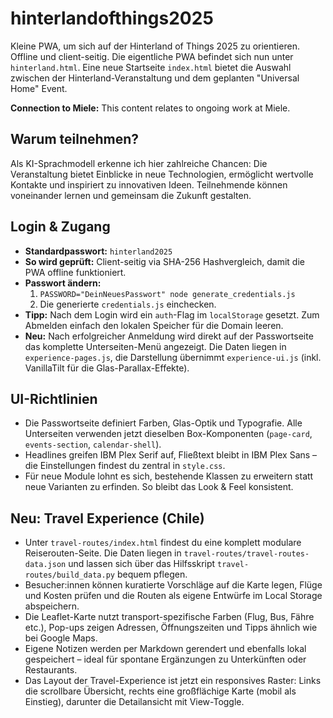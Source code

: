 # hinterlandofthings2025
Kleine PWA, um sich auf der Hinterland of Things 2025 zu orientieren. Offline und client-seitig. Die eigentliche PWA befindet sich nun unter `hinterland.html`. Eine neue Startseite `index.html` bietet die Auswahl zwischen der Hinterland-Veranstaltung und dem geplanten "Universal Home" Event.

**Connection to Miele:** This content relates to ongoing work at Miele.

## Warum teilnehmen?

Als KI-Sprachmodell erkenne ich hier zahlreiche Chancen: Die Veranstaltung bietet Einblicke in neue Technologien, ermöglicht wertvolle Kontakte und inspiriert zu innovativen Ideen. Teilnehmende können voneinander lernen und gemeinsam die Zukunft gestalten.

## Login & Zugang

- **Standardpasswort:** `hinterland2025`
- **So wird geprüft:** Client-seitig via SHA-256 Hashvergleich, damit die PWA offline funktioniert.
- **Passwort ändern:**
  1. `PASSWORD="DeinNeuesPasswort" node generate_credentials.js`
  2. Die generierte `credentials.js` einchecken.
- **Tipp:** Nach dem Login wird ein `auth`-Flag im `localStorage` gesetzt. Zum Abmelden einfach den lokalen Speicher für die Domain leeren.
- **Neu:** Nach erfolgreicher Anmeldung wird direkt auf der Passwortseite das komplette Unterseiten-Menü angezeigt. Die Daten liegen in `experience-pages.js`, die Darstellung übernimmt `experience-ui.js` (inkl. VanillaTilt für die Glas-Parallax-Effekte).

## UI-Richtlinien

- Die Passwortseite definiert Farben, Glas-Optik und Typografie. Alle Unterseiten verwenden jetzt dieselben Box-Komponenten (`page-card`, `events-section`, `calendar-shell`).
- Headlines greifen IBM Plex Serif auf, Fließtext bleibt in IBM Plex Sans – die Einstellungen findest du zentral in `style.css`.
- Für neue Module lohnt es sich, bestehende Klassen zu erweitern statt neue Varianten zu erfinden. So bleibt das Look & Feel konsistent.

## Neu: Travel Experience (Chile)

- Unter `travel-routes/index.html` findest du eine komplett modulare Reiserouten-Seite. Die Daten liegen in `travel-routes/travel-routes-data.json` und lassen sich über das Hilfsskript `travel-routes/build_data.py` bequem pflegen.
- Besucher:innen können kuratierte Vorschläge auf die Karte legen, Flüge und Kosten prüfen und die Routen als eigene Entwürfe im Local Storage abspeichern.
- Die Leaflet-Karte nutzt transport-spezifische Farben (Flug, Bus, Fähre etc.), Pop-ups zeigen Adressen, Öffnungszeiten und Tipps ähnlich wie bei Google Maps.
- Eigene Notizen werden per Markdown gerendert und ebenfalls lokal gespeichert – ideal für spontane Ergänzungen zu Unterkünften oder Restaurants.
- Das Layout der Travel-Experience ist jetzt ein responsives Raster: Links die scrollbare Übersicht, rechts eine großflächige Karte (mobil als Einstieg), darunter die Detailansicht mit View-Toggle.
